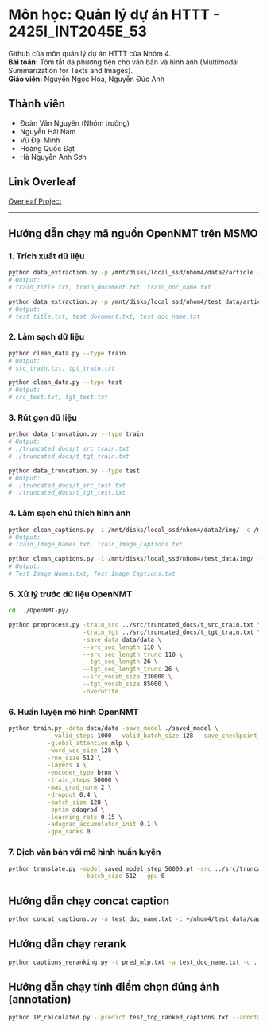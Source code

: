 # Môn học: Quản lý dự án HTTT - 2425I_INT2045E_53

Github của môn quản lý dự án HTTT của Nhóm 4.  
**Bài toán:** Tóm tắt đa phương tiện cho văn bản và hình ảnh (Multimodal Summarization for Texts and Images).  
**Giáo viên:** Nguyễn Ngọc Hóa, Nguyễn Đức Anh  

## Thành viên
- Đoàn Văn Nguyên (Nhóm trưởng)
- Nguyễn Hải Nam
- Vũ Đại Minh
- Hoàng Quốc Đạt
- Hà Nguyễn Anh Sơn  

## Link Overleaf
[Overleaf Project](https://www.overleaf.com/read/ssmjxfvzrhcz#aacc51)

---

## Hướng dẫn chạy mã nguồn OpenNMT trên MSMO

### 1. Trích xuất dữ liệu
```bash
python data_extraction.py -p /mnt/disks/local_ssd/nhom4/data2/article --type train
# Output:
# train_title.txt, train_document.txt, train_doc_name.txt

python data_extraction.py -p /mnt/disks/local_ssd/nhom4/test_data/article --type test
# Output:
# test_title.txt, test_document.txt, test_doc_name.txt
```

### 2. Làm sạch dữ liệu
```bash
python clean_data.py --type train
# Output:
# src_train.txt, tgt_train.txt

python clean_data.py --type test
# Output:
# src_test.txt, tgt_test.txt
```

### 3. Rút gọn dữ liệu
```bash
python data_truncation.py --type train
# Output:
# ./truncated_docs/t_src_train.txt
# ./truncated_docs/t_tgt_train.txt

python data_truncation.py --type test
# Output:
# ./truncated_docs/t_src_test.txt
# ./truncated_docs/t_tgt_test.txt
```

### 4. Làm sạch chú thích hình ảnh
```bash
python clean_captions.py -i /mnt/disks/local_ssd/nhom4/data2/img/ -c /mnt/disks/local_ssd/nhom4/data2/caption/ --type train
# Output:
# Train_Image_Names.txt, Train_Image_Captions.txt

python clean_captions.py -i /mnt/disks/local_ssd/nhom4/test_data/img/ -c /mnt/disks/local_ssd/nhom4/test_data/caption/ --type test
# Output:
# Test_Image_Names.txt, Test_Image_Captions.txt
```

### 5. Xử lý trước dữ liệu OpenNMT
```bash
cd ../OpenNMT-py/

python preprocess.py -train_src ../src/truncated_docs/t_src_train.txt \
                     -train_tgt ../src/truncated_docs/t_tgt_train.txt \
                     -save_data data/data \
                     --src_seq_length 110 \
                     --src_seq_length_trunc 110 \
                     --tgt_seq_length 26 \
                     --tgt_seq_length_trunc 26 \
                     --src_vocab_size 230000 \
                     --tgt_vocab_size 85000 \
                     -overwrite
```

### 6. Huấn luyện mô hình OpenNMT
```bash
python train.py -data data/data -save_model ./saved_model \
           --valid_steps 1000 --valid_batch_size 128 --save_checkpoint_steps 1000 \
           -global_attention mlp \
           -word_vec_size 128 \
           -rnn_size 512 \
           -layers 1 \
           -encoder_type brnn \
           -train_steps 50000 \
           -max_grad_norm 2 \
           -dropout 0.4 \
           -batch_size 128 \
           -optim adagrad \
           -learning_rate 0.15 \
           -adagrad_accumulator_init 0.1 \
           -gpu_ranks 0 
```
### 7. Dịch văn bản với mô hình huấn luyện
```bash
python translate.py -model saved_model_step_50000.pt -src ../src/truncated_docs/t_src_test.txt -output ./pred_mlp.txt -verbose \
                    --batch_size 512 --gpu 0
```
## Hướng dẫn chạy concat caption
```bash
python concat_captions.py -a test_doc_name.txt -c ~/nhom4/test_data/caption/ -i ~/nhom4/test_data/img/ -b 16
```

## Hướng dẫn chạy rerank
```bash
python captions_reranking.py -t pred_mlp.txt -a test_doc_name.txt -c ../src/concat_caption/ -i ~/nhom4/test_data/img/ -m colbert --type test
```

## Hướng dẫn chạy tính điểm chọn đúng ảnh (annotation)
```bash
python IP_calculated.py --predict test_top_ranked_captions.txt --annotate image_annotation.txt
```

